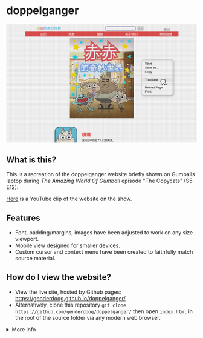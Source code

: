 # doppelganger 

![Website Screenshot](./assets/readme.md/screenshot1.png)

## What is this?
This is a recreation of the doppelganger website briefly shown on Gumballs laptop during *The Amazing World Of Gumball* episode "The Copycats" (S5 E12).

[Here](https://www.youtube.com/watch?v=uLxBYzEjeZA&t=13s) is a YouTube clip of the website on the show. 

## Features
- Font, padding/margins, images have been adjusted to work on any size viewport.
- Mobile view designed for smaller devices.
- Custom cursor and context menu have been created to faithfully match source material.

## How do I view the website?
- View the live site, hosted by Github pages: https://genderdoog.github.io/doppelganger/
- Alternatively, clone this repository `git clone https://github.com/genderdoog/doppelganger/` then open `index.html` in the root of the source folder via any modern web browser.

<details>
  <summary>More info</summary>

  ## Why did you make this?
  For fun.

  This project also serves as a basis for me to learn git and practise my web development skills.

  ## Credits
  - The talent behind *The Amazing World Of Gumball* for the inspiration, assets and TV series. 
  - genderdoog for the website (HTML and CSS).
  - GPT-4o for generating all the Javascript code, and helping out with the HTML and CSS.

  ## Programs used during development
  - [GIMP](https://www.gimp.org/)
  - [Google Translate](https://translate.google.com/)
  - [Notepad++](https://notepad-plus-plus.org/)
  - [Brave Browser](https://brave.com/)
  - Git/Github

  ## Disclaimer  
  This project is a fan-made recreation of the Doppelganger website from *The Amazing World of Gumball*.  
  All images and assets from the show belong to their respective copyright holders (Cartoon Network, Warner Bros.).  
  This project is for educational and non-commercial purposes only.  
  If you are a rights holder and want content removed, please contact me.
</details>
